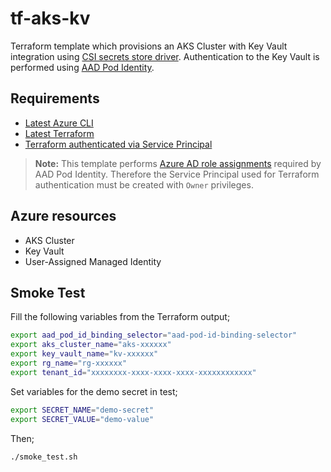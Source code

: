 # tf-aks-kv
Terraform template which provisions an AKS Cluster with Key Vault integration using [CSI secrets store driver](https://github.com/Azure/secrets-store-csi-driver-provider-azure). Authentication to the Key Vault is performed using [AAD Pod Identity](https://github.com/Azure/aad-pod-identity).

## Requirements
- [Latest Azure CLI](https://docs.microsoft.com/en-us/cli/azure/install-azure-cli?view=azure-cli-latest)
- [Latest Terraform](https://www.terraform.io/downloads.html)
- [Terraform authenticated via Service Principal](https://www.terraform.io/docs/providers/azurerm/guides/service_principal_client_secret.html)
>**Note:** This template performs [Azure AD role assignments](https://docs.microsoft.com/en-us/azure/role-based-access-control/overview) required by AAD Pod Identity. Therefore the Service Principal used for Terraform authentication must be created with `Owner` privileges.

## Azure resources
- AKS Cluster
- Key Vault
- User-Assigned Managed Identity

## Smoke Test
Fill the following variables from the Terraform output;
```sh
export aad_pod_id_binding_selector="aad-pod-id-binding-selector"
export aks_cluster_name="aks-xxxxxx"
export key_vault_name="kv-xxxxxx"
export rg_name="rg-xxxxxx"
export tenant_id="xxxxxxxx-xxxx-xxxx-xxxx-xxxxxxxxxxxx"
```

Set variables for the demo secret in test;
```sh
export SECRET_NAME="demo-secret"
export SECRET_VALUE="demo-value"
```

Then;
```
./smoke_test.sh
```
